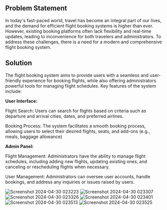 ## Problem Statement

In today's fast-paced world, travel has become an integral part of our lives, and the demand for efficient flight booking systems is higher than ever. 
However, existing booking platforms often lack flexibility and real-time updates, leading to inconvenience for both travelers and administrators. 
To address these challenges, there is a need for a modern and comprehensive flight booking system.

## Solution

The flight booking system aims to provide users with a seamless and user-friendly experience for booking flights, while also offering administrators powerful tools for managing flight schedules. Key features of the system include:

**User Interface:**

Flight Search: Users can search for flights based on criteria such as departure and arrival cities, dates, and preferred airlines.

Booking Process: The system facilitates a smooth booking process, allowing users to select their desired flights, seats, and add-ons (e.g., meals, baggage allowance)

**Admin Panel:**

Flight Management: Administrators have the ability to manage flight schedules, including adding new flights, updating existing ones, and canceling or rescheduling flights when necessary.

User Management: Administrators can oversee user accounts, handle bookings, and address any inquiries or issues raised by users.

![Screenshot 2024-04-30 023223](https://github.com/Sabarnika/flight-booking-system/assets/98590604/2e171e1a-46ec-4ff0-aa63-36f7ef0c1295)
![Screenshot 2024-04-30 023307](https://github.com/Sabarnika/flight-booking-system/assets/98590604/a2e7058c-5277-49bf-99c1-4aff0d79f663)
![Screenshot 2024-04-30 023326](https://github.com/Sabarnika/flight-booking-system/assets/98590604/ace51630-285d-4486-b918-7732dce7cb7f)
![Screenshot 2024-04-30 023401](https://github.com/Sabarnika/flight-booking-system/assets/98590604/fd448715-2735-4e0b-8e87-540d9d73c2a4)
![Screenshot 2024-04-30 023513](https://github.com/Sabarnika/flight-booking-system/assets/98590604/0bba6d5a-92c5-44ed-99c9-3a7722b20ca7)
![Screenshot 2024-04-30 023525](https://github.com/Sabarnika/flight-booking-system/assets/98590604/d67d6688-c6a2-4df6-a0d7-7c58cf326c60)






